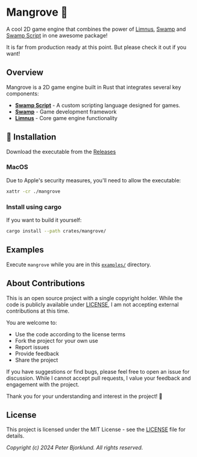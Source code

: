 # Mangrove 🌳

A cool 2D game engine that combines the power of [Limnus](https://github.com/swamp/limnus), 
[Swamp](https://github.com/swamp/swamp) and [Swamp Script](https://github.com/swamp/script)
in one awesome package!

It is far from production ready at this point. But please check it out if you want!

## Overview

Mangrove is a 2D game engine built in Rust that integrates several key components:

- [**Swamp Script**]((https://github.com/swamp/script)) - A custom scripting language designed for games.
- [**Swamp**](https://github.com/swamp/swamp) - Game development framework
- [**Limnus**](https://github.com/swamp/limnus) - Core game engine functionality 

## 🚀 Installation

Download the executable from the [Releases](https://github.com/swamp/mangrove/releases)

### MacOS

Due to Apple's security measures, you'll need to allow the executable:

```sh
xattr -cr ./mangrove
```

### Install using cargo
If you want to build it yourself:

```bash
cargo install --path crates/mangrove/
```

## Examples

Execute `mangrove` while you are in this [`examples/`](examples/README.md) directory.

## About Contributions

This is an open source project with a single copyright holder.
While the code is publicly available under [LICENSE](LICENSE), I am not accepting external contributions at this time.

You are welcome to:
- Use the code according to the license terms
- Fork the project for your own use
- Report issues
- Provide feedback
- Share the project

If you have suggestions or find bugs, please feel free to open an issue for discussion. While I cannot 
accept pull requests, I value your feedback and engagement with the project.

Thank you for your understanding and interest in the project! 🙏


## License

This project is licensed under the MIT License - see the [LICENSE](LICENSE) file for details.

_Copyright (c) 2024 Peter Bjorklund. All rights reserved._
